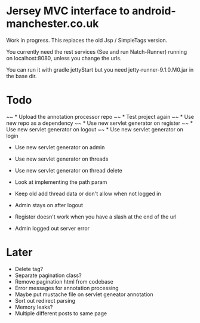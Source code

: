 Jersey MVC interface to android-manchester.co.uk
================================================
 
Work in progress. This replaces the old Jsp / SimpleTags version.

You currently need the rest services (See and run Natch-Runner) running on localhost:8080, unless you change the urls.

You can run it with gradle jettyStart but you need jetty-runner-9.1.0.M0.jar in the base dir.

Todo
====

~~ * Upload the annotation processor repo
~~ * Test project again
~~ * Use new repo as a dependency
~~ * Use new servlet generator on register
~~ * Use new servlet generator on logout
~~ * Use new servlet generator on login
* Use new servlet generator on admin
* Use new servlet generator on threads
* Use new servlet generator on thread delete
* Look at implementing the path param

* Keep old add thread data or don't allow when not logged in
* Admin stays on after logout
* Register doesn't work when you have a slash at the end of the url 
* Admin logged out server error

Later
=====

* Delete tag?
* Separate pagination class?
* Remove pagination html from codebase
* Error messages for annotation processing
* Maybe put mustache file on servlet geneator annotation
* Sort out redirect parsing
* Memory leaks?
* Multiple different posts to same page
